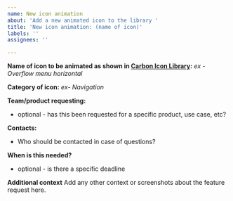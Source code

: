```yaml
---
name: New icon animation
about: 'Add a new animated icon to the library '
title: 'New icon animation: (name of icon)'
labels: ''
assignees: ''

---
```


**Name of icon to be animated as shown in [Carbon Icon Library](https://carbondesignsystem.com/guidelines/icons/library/):**
*ex - Overflow menu horizontal*

**Category of icon:**
*ex- Navigation*

**Team/product requesting:**
* optional - has this been requested for a specific product, use case, etc? 

**Contacts:**
* Who should be contacted in case of questions?

**When is this needed?**
* optional - is there a specific deadline

**Additional context**
Add any other context or screenshots about the feature request here.
